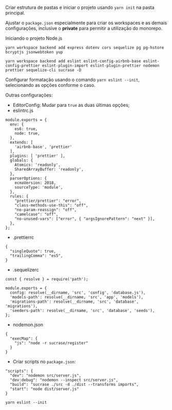 
Criar estrutura de pastas e iniciar o projeto usando `yarn init` na pasta principal.

Ajustar o `package.json` especialmente para criar os workspaces e as demais configurações, inclusive o **private** para permitir a utilização do monorepo.

Iniciando o projeto Node.js

```
yarn workspace backend add express dotenv cors sequelize pg pg-hstore bcryptjs jsonwebtoken yup

yarn workspace backend add eslint eslint-config-airbnb-base eslint-config-prettier eslint-plugin-import eslint-plugin-prettier nodemon prettier sequelize-cli sucrase -D
```

Configurar formatação usando o comando `yarn eslint --init`, selecionando as opções conforme o caso.

Outras configurações:
- EditorConfig: Mudar para `true` as duas últimas opções;
- eslintrc.js
```
module.exports = {
  env: {
    es6: true,
    node: true,
  },
  extends: [
    'airbnb-base', 'prettier'
  ],
  plugins: [ 'prettier' ],
  globals: {
    Atomics: 'readonly',
    SharedArrayBuffer: 'readonly',
  },
  parserOptions: {
    ecmaVersion: 2018,
    sourceType: 'module',
  },
  rules: {
    "prettier/prettier": "error",
    "class-methods-use-this": "off",
    "no-param-reassign": "off",
    "camelcase": "off",
    "no-unused-vars": ["error", { "argsIgnorePattern": "next" }],
  },
};
```
- .prettierrc
```
{
  "singleQuote": true,
  "trailingComma": "es5",
}
```

- .sequelizerc
```
const { resolve } = require('path');

module.exports = {
  config: resolve(__dirname, 'src', 'config', 'database.js'),
  'models-path': resolve(__dirname, 'src', 'app', 'models'),
  'migrations-path': resolve(__dirname, 'src', 'database', 'migrations'),
  'seeders-path': resolve(__dirname, 'src', 'database', 'seeds'),
};
```

- nodemon.json
```
{
  "execMap": {
    "js": "node -r sucrase/register"
  }
}
```

- Criar scripts no `package.json`:
```
"scripts": {
  "dev": "nodemon src/server.js",
  "dev:debug": "nodemon --inspect src/server.js",
  "build": "sucrase ./src -d ./dist --transforms imports",
  "start": "node dist/server.js"
}
```





```
yarn eslint --init
```

